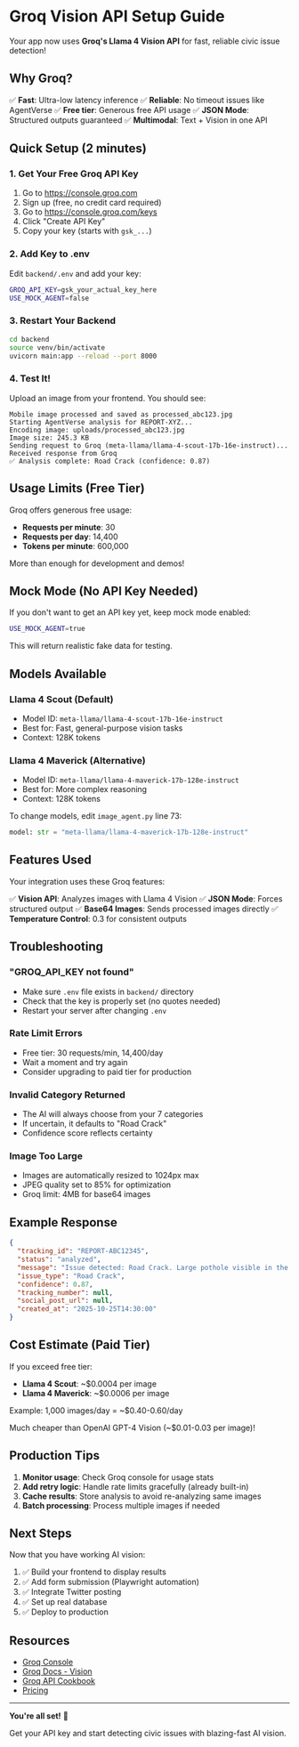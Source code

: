 # Groq Vision API Setup Guide

Your app now uses **Groq's Llama 4 Vision API** for fast, reliable civic issue detection!

## Why Groq?

✅ **Fast**: Ultra-low latency inference
✅ **Reliable**: No timeout issues like AgentVerse
✅ **Free tier**: Generous free API usage
✅ **JSON Mode**: Structured outputs guaranteed
✅ **Multimodal**: Text + Vision in one API

## Quick Setup (2 minutes)

### 1. Get Your Free Groq API Key

1. Go to https://console.groq.com
2. Sign up (free, no credit card required)
3. Go to https://console.groq.com/keys
4. Click "Create API Key"
5. Copy your key (starts with `gsk_...`)

### 2. Add Key to .env

Edit `backend/.env` and add your key:

```bash
GROQ_API_KEY=gsk_your_actual_key_here
USE_MOCK_AGENT=false
```

### 3. Restart Your Backend

```bash
cd backend
source venv/bin/activate
uvicorn main:app --reload --port 8000
```

### 4. Test It!

Upload an image from your frontend. You should see:

```
Mobile image processed and saved as processed_abc123.jpg
Starting AgentVerse analysis for REPORT-XYZ...
Encoding image: uploads/processed_abc123.jpg
Image size: 245.3 KB
Sending request to Groq (meta-llama/llama-4-scout-17b-16e-instruct)...
Received response from Groq
✅ Analysis complete: Road Crack (confidence: 0.87)
```

## Usage Limits (Free Tier)

Groq offers generous free usage:
- **Requests per minute**: 30
- **Requests per day**: 14,400
- **Tokens per minute**: 600,000

More than enough for development and demos!

## Mock Mode (No API Key Needed)

If you don't want to get an API key yet, keep mock mode enabled:

```bash
USE_MOCK_AGENT=true
```

This will return realistic fake data for testing.

## Models Available

### Llama 4 Scout (Default)
- Model ID: `meta-llama/llama-4-scout-17b-16e-instruct`
- Best for: Fast, general-purpose vision tasks
- Context: 128K tokens

### Llama 4 Maverick (Alternative)
- Model ID: `meta-llama/llama-4-maverick-17b-128e-instruct`
- Best for: More complex reasoning
- Context: 128K tokens

To change models, edit `image_agent.py` line 73:
```python
model: str = "meta-llama/llama-4-maverick-17b-128e-instruct"
```

## Features Used

Your integration uses these Groq features:

✅ **Vision API**: Analyzes images with Llama 4 Vision
✅ **JSON Mode**: Forces structured output
✅ **Base64 Images**: Sends processed images directly
✅ **Temperature Control**: 0.3 for consistent outputs

## Troubleshooting

### "GROQ_API_KEY not found"
- Make sure `.env` file exists in `backend/` directory
- Check that the key is properly set (no quotes needed)
- Restart your server after changing `.env`

### Rate Limit Errors
- Free tier: 30 requests/min, 14,400/day
- Wait a moment and try again
- Consider upgrading to paid tier for production

### Invalid Category Returned
- The AI will always choose from your 7 categories
- If uncertain, it defaults to "Road Crack"
- Confidence score reflects certainty

### Image Too Large
- Images are automatically resized to 1024px max
- JPEG quality set to 85% for optimization
- Groq limit: 4MB for base64 images

## Example Response

```json
{
  "tracking_id": "REPORT-ABC12345",
  "status": "analyzed",
  "message": "Issue detected: Road Crack. Large pothole visible in the road surface",
  "issue_type": "Road Crack",
  "confidence": 0.87,
  "tracking_number": null,
  "social_post_url": null,
  "created_at": "2025-10-25T14:30:00"
}
```

## Cost Estimate (Paid Tier)

If you exceed free tier:
- **Llama 4 Scout**: ~$0.0004 per image
- **Llama 4 Maverick**: ~$0.0006 per image

Example: 1,000 images/day = ~$0.40-0.60/day

Much cheaper than OpenAI GPT-4 Vision (~$0.01-0.03 per image)!

## Production Tips

1. **Monitor usage**: Check Groq console for usage stats
2. **Add retry logic**: Handle rate limits gracefully (already built-in)
3. **Cache results**: Store analysis to avoid re-analyzing same images
4. **Batch processing**: Process multiple images if needed

## Next Steps

Now that you have working AI vision:

1. ✅ Build your frontend to display results
2. ✅ Add form submission (Playwright automation)
3. ✅ Integrate Twitter posting
4. ✅ Set up real database
5. ✅ Deploy to production

## Resources

- [Groq Console](https://console.groq.com)
- [Groq Docs - Vision](https://console.groq.com/docs/vision)
- [Groq API Cookbook](https://github.com/groq/groq-api-cookbook)
- [Pricing](https://groq.com/pricing)

---

**You're all set!** 🎉

Get your API key and start detecting civic issues with blazing-fast AI vision.
